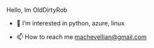 Hello, Im OldDirtyRob
- 👀 I’m interested in python, azure, linux 

- 📫 How to reach me machevellian@gmail.com

<!---
OldDirtyRob/OldDirtyRob is a ✨ special ✨ repository because its `README.md` (this file) appears on your GitHub profile.
You can click the Preview link to take a look at your changes.
--->

